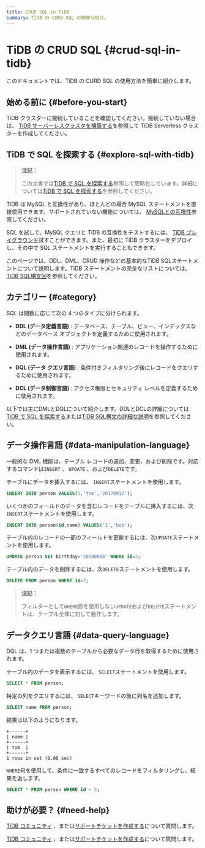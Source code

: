```yaml
---
title: CRUD SQL in TiDB
summary: TiDB の CURD SQL の簡単な紹介。
---
```


# TiDB の CRUD SQL {#crud-sql-in-tidb}

このドキュメントでは、TiDB の CURD SQL の使用方法を簡単に紹介します。

## 始める前に {#before-you-start}

TiDB クラスターに接続していることを確認してください。接続していない場合は、 [TiDB サーバーレスクラスタを構築する](/develop/dev-guide-build-cluster-in-cloud.md#step-1-create-a-tidb-serverless-cluster)を参照して TiDB Serverless クラスターを作成してください。

## TiDB で SQL を探索する {#explore-sql-with-tidb}

> **注記：**
>
> この文書では[TiDB で SQL を探索する](/basic-sql-operations.md)参照して簡略化しています。詳細については[TiDB で SQL を探索する](/basic-sql-operations.md)を参照してください。

TiDB は MySQL と互換性があり、ほとんどの場合 MySQL ステートメントを直接使用できます。サポートされていない機能については、 [MySQLとの互換性](/mysql-compatibility.md#unsupported-features)参照してください。

SQL を試して、MySQL クエリと TiDB の互換性をテストするには、 [TiDB プレイグラウンド](https://play.tidbcloud.com/?utm_source=docs&#x26;utm_medium=basic-sql-operations)試すことができます。また、最初に TiDB クラスターをデプロイし、その中で SQL ステートメントを実行することもできます。

このページでは、DDL、DML、CRUD 操作などの基本的なTiDB SQLステートメントについて説明します。TiDB ステートメントの完全なリストについては、 [TiDB SQL構文図](https://pingcap.github.io/sqlgram/)を参照してください。

## カテゴリー {#category}

SQL は関数に応じて次の 4 つのタイプに分けられます。

-   **DDL (データ定義言語)** : データベース、テーブル、ビュー、インデックスなどのデータベース オブジェクトを定義するために使用されます。

-   **DML (データ操作言語)** : アプリケーション関連のレコードを操作するために使用されます。

-   **DQL (データ クエリ言語)** : 条件付きフィルタリング後にレコードをクエリするために使用されます。

-   **DCL (データ制御言語)** : アクセス権限とセキュリティ レベルを定義するために使用されます。

以下では主にDMLとDQLについて紹介します。DDLとDCLの詳細については[TiDB で SQL を探索する](/basic-sql-operations.md)または[TiDB SQL構文の詳細な説明](https://pingcap.github.io/sqlgram/)を参照してください。

## データ操作言語 {#data-manipulation-language}

一般的な DML 機能は、テーブル レコードの追加、変更、および削除です。対応するコマンドは`INSERT` 、 `UPDATE` 、および`DELETE`です。

テーブルにデータを挿入するには、 `INSERT`ステートメントを使用します。

```sql
INSERT INTO person VALUES(1,'tom','20170912');
```

いくつかのフィールドのデータを含むレコードをテーブルに挿入するには、次`INSERT`ステートメントを使用します。

```sql
INSERT INTO person(id,name) VALUES('2','bob');
```

テーブル内のレコードの一部のフィールドを更新するには、次`UPDATE`ステートメントを使用します。

```sql
UPDATE person SET birthday='20180808' WHERE id=2;
```

テーブル内のデータを削除するには、次`DELETE`ステートメントを使用します。

```sql
DELETE FROM person WHERE id=2;
```

> **注記：**
>
> フィルターとして`WHERE`節を使用しない`UPDATE`および`DELETE`ステートメントは、テーブル全体に対して動作します。

## データクエリ言語 {#data-query-language}

DQL は、1 つまたは複数のテーブルから必要なデータ行を取得するために使用されます。

テーブル内のデータを表示するには、 `SELECT`ステートメントを使用します。

```sql
SELECT * FROM person;
```

特定の列をクエリするには、 `SELECT`キーワードの後に列名を追加します。

```sql
SELECT name FROM person;
```

結果は以下のようになります。

    +------+
    | name |
    +------+
    | tom  |
    +------+
    1 rows in set (0.00 sec)

`WHERE`句を使用して、条件に一致するすべてのレコードをフィルタリングし、結果を返します。

```sql
SELECT * FROM person WHERE id < 5;
```

## 助けが必要？ {#need-help}

<CustomContent platform="tidb">

[TiDB コミュニティ](https://ask.pingcap.com/) 、または[サポートチケットを作成する](/support.md)について質問します。

</CustomContent>

<CustomContent platform="tidb-cloud">

[TiDB コミュニティ](https://ask.pingcap.com/) 、または[サポートチケットを作成する](https://support.pingcap.com/)について質問します。

</CustomContent>
